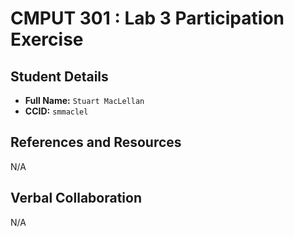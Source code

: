 # CMPUT 301 : Lab 3 Participation Exercise
## Student Details

- **Full Name:** `Stuart MacLellan`
- **CCID:** `smmaclel`

## References and Resources

N/A

## Verbal Collaboration

N/A
